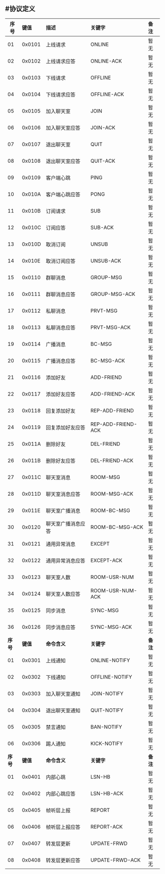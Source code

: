 #协议定义
---
|**序号**|**键值**|**描述**|**关键字**|**备注**|
|-------|:------|:-------|:--------|:------|
| 01 | 0x0101 | 上线请求 | ONLINE | 暂无 |
| 02 | 0x0102 |	上线请求应答 |	ONLINE-ACK | 暂无 |
| 03 | 0x0103 | 下线请求 | OFFLINE | 暂无 |
| 04 | 0x0104 | 下线请求应答 | OFFLINE-ACK | 暂无 |
| 05 | 0x0105 | 加入聊天室 | JOIN | 暂无 |
| 06 | 0x0106 | 加入聊天室应答 | JOIN-ACK | 暂无 |
| 07 | 0x0107 | 退出聊天室 | QUIT | 暂无 |
| 08 | 0x0108 | 退出聊天室应答 | QUIT-ACK | 暂无 |
| 09 | 0x0109 | 客户端心跳 | PING | 暂无 |
| 10 | 0x010A | 客户端心跳应答 | PONG | 暂无 |
| 11 | 0x010B | 订阅请求 | SUB | 暂无 |
| 12 | 0x010C | 订阅应答 | SUB-ACK | 暂无 |
| 13 | 0x010D | 取消订阅 | UNSUB | 暂无 |
| 14 | 0x010E | 取消订阅应答 | UNSUB-ACK | 暂无 |
| 15 | 0x0110 | 群聊消息 | GROUP-MSG | 暂无 |
| 16 | 0x0111 | 群聊消息应答 | GROUP-MSG-ACK | 暂无 |
| 17 | 0x0112 | 私聊消息 | PRVT-MSG | 暂无 |
| 18 | 0x0113 | 私聊消息应答 | PRVT-MSG-ACK | 暂无 |
| 19 | 0x0114 | 广播消息 | BC-MSG | 暂无 |
| 20 | 0x0115 | 广播消息应答 | BC-MSG-ACK | 暂无 |
| 21 | 0x0116 | 添加好友 | ADD-FRIEND | 暂无 |
| 22 | 0x0117 | 添加好友应答 | ADD-FRIEND-ACK | 暂无 |
| 23 | 0x0118 | 回复添加好友 | REP-ADD-FRIEND | 暂无 |
| 24 | 0x0119 | 回复添加好友应答 | REP-ADD-FRIEND-ACK | 暂无 |
| 25 | 0x011A | 删除好友 | DEL-FRIEND | 暂无 |
| 26 | 0x011B | 删除好友应答 | DEL-FRIEND-ACK | 暂无 |
| 27 | 0x011C | 聊天室消息 | ROOM-MSG | 暂无 |
| 28 | 0x011D | 聊天室消息应答 | ROOM-MSG-ACK | 暂无 |
| 29 | 0x011E | 聊天室广播消息 | ROOM-BC-MSG | 暂无 |
| 30 | 0x0120 | 聊天室广播消息应答 | ROOM-BC-MSG-ACK | 暂无 |
| 31 | 0x0121 | 通用异常消息 | EXCEPT | 暂无 |
| 32 | 0x0122 | 通用异常消息应答 | EXCEPT-ACK | 暂无 |
| 33 | 0x0123 | 聊天室人数 | ROOM-USR-NUM | 暂无 |
| 34 | 0x0124 | 聊天室人数应答 | ROOM-USR-NUM-ACK | 暂无 |
| 35 | 0x0125 | 同步消息 | SYNC-MSG | 暂无 |
| 36 | 0x0126 | 同步消息应答 | SYNC-MSG-ACK | 暂无 |
| **序号** | **键值** | **命令含义** | **关键字** | **备注** |
| 01 | 0x0301 | 上线通知 | ONLINE-NOTIFY | 暂无 |
| 02 | 0x0302 | 下线通知 | OFFLINE-NOTIFY |暂无 |
| 03 | 0x0303 | 加入聊天室通知 | JOIN-NOTIFY| 暂无 |
| 04 | 0x0304 | 退出聊天室通知 | QUIT-NOTIFY| 暂无 |
| 05 | 0x0305 | 禁言通知 | BAN-NOTIFY | 暂无 |
| 06 | 0x0306 | 踢人通知 | KICK-NOTIFY | 暂无 |
| **序号** | **键值** | **命令含义** | **关键字** | **备注** |
| 01 | 0x0401 | 内部心跳 | LSN-HB | 暂无 |
| 02 | 0x0402 | 内部心跳应答 | LSN-HB-ACK | 暂无 |
| 05 | 0x0405 | 帧听层上报 | REPORT | 暂无 |
| 06 | 0x0406 | 帧听层上报应答 | REPORT-ACK | 暂无 |
| 07 | 0x0407 | 转发层更新 | UPDATE-FRWD | 暂无 |
| 08 | 0x0408 | 转发层更新应答 | UPDATE-FRWD-ACK | 暂无 |
